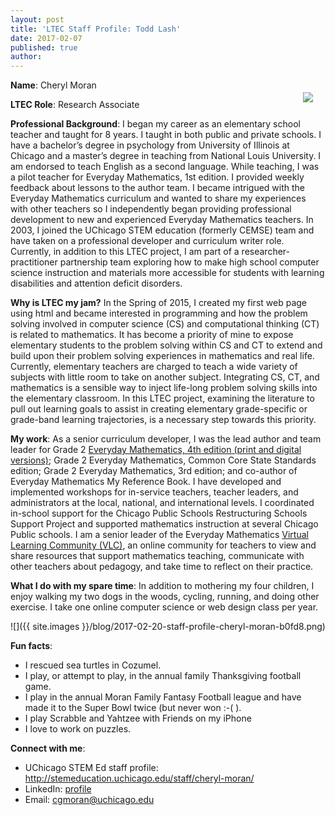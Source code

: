 ```yaml
---
layout: post
title: 'LTEC Staff Profile: Todd Lash'
date: 2017-02-07
published: true
author:
---
```


<img src="{{ site.images }}/blog/2017-02-20-staff-profile-cheryl-moran-cc84d.png" style="float:right;padding:20px;">

**Name**: Cheryl Moran

**LTEC Role**: Research Associate

<!--excerpt-->

**Professional Background**: I began my career as an elementary school teacher and taught for 8 years. I taught in both public and private schools. I have a bachelor’s degree in psychology from University of Illinois at Chicago and a master’s degree in teaching from National Louis University. I am endorsed to teach English as a second language. While teaching, I was a pilot teacher for Everyday Mathematics, 1st edition. I provided weekly feedback about lessons to the author team. I became intrigued with the Everyday Mathematics curriculum and wanted to share my experiences with other teachers so I independently began providing professional development to new and experienced Everyday Mathematics teachers. In 2003, I joined the UChicago STEM education (formerly CEMSE) team and have taken on a professional developer and curriculum writer role. Currently, in addition to this LTEC project, I am part of a researcher-practitioner partnership team exploring how to make high school computer science instruction and materials more accessible for students with learning disabilities and attention deficit disorders.

**Why is LTEC my jam?**  In the Spring of 2015, I created my first web page using html and became interested in programming and how the problem solving involved in computer science (CS) and computational thinking (CT) is related to mathematics. It has become a priority of mine to expose elementary students to the problem solving within CS and CT to extend and build upon their problem solving experiences in mathematics and real life. Currently, elementary teachers are charged to teach a wide variety of subjects with little room to take on another subject. Integrating CS, CT, and mathematics is a sensible way to inject life-long problem solving skills into the elementary classroom. In this LTEC project, examining the literature to pull out learning goals to assist in creating elementary grade-specific or grade-band learning trajectories, is a necessary step towards this priority.


**My work**: As a senior curriculum developer, I was the lead author and team leader for Grade 2 [Everyday Mathematics, 4th edition (print and digital versions)](http://everydaymath.uchicago.edu/); Grade 2 Everyday Mathematics, Common Core State Standards edition; Grade 2 Everyday Mathematics, 3rd edition; and co-author of Everyday Mathematics My Reference Book. I have developed and implemented workshops for in-service teachers, teacher leaders, and administrators at the local, national, and international levels. I coordinated in-school support for the Chicago Public Schools Restructuring Schools Support Project and supported mathematics instruction at several Chicago Public schools. I am a senior leader of the Everyday Mathematics [Virtual Learning Community (VLC)](https://vlc.uchicago.edu/), an online community for teachers to view and share resources that support mathematics teaching, communicate with other teachers about pedagogy, and take time to reflect on their practice.


**What I do with my spare time**: In addition to mothering my four children, I enjoy walking my two dogs in the woods, cycling, running, and doing other exercise. I take one online computer science or web design class per year.


![]({{ site.images }}/blog/2017-02-20-staff-profile-cheryl-moran-b0fd8.png)

**Fun facts**:
* I rescued sea turtles in Cozumel.
* I play, or attempt to play, in the annual family Thanksgiving football game.
* I play in the annual Moran Family Fantasy Football league and have made it to the Super Bowl twice (but never won :-( ).
* I play Scrabble and Yahtzee with Friends on my iPhone
* I love to work on puzzles.


**Connect with me**:
* UChicago STEM Ed staff profile: http://stemeducation.uchicago.edu/staff/cheryl-moran/
* LinkedIn: [profile](https://www.linkedin.com/in/cheryl-moran-483a8824)
* Email: [cgmoran@uchicago.edu](cgmoran@uchicago.edu)
